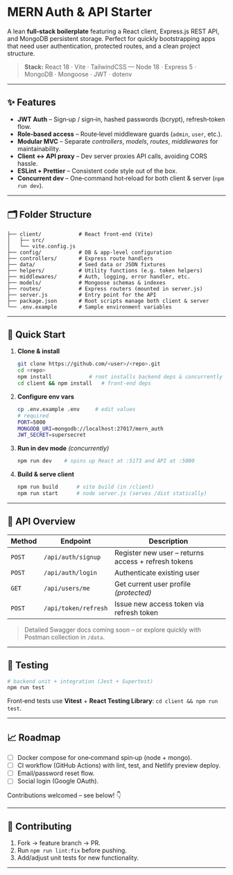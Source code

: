 # MERN Auth & API Starter

A lean **full‑stack boilerplate** featuring a React client, Express.js REST API, and MongoDB persistent storage.  Perfect for quickly bootstrapping apps that need user authentication, protected routes, and a clean project structure.

> **Stack:** React 18 · Vite · TailwindCSS — Node 18 · Express 5 · MongoDB · Mongoose · JWT · dotenv

---

## ✨ Features

* **JWT Auth** – Sign‑up / sign‑in, hashed passwords (bcrypt), refresh‑token flow.
* **Role‑based access** – Route‑level middleware guards (`admin`, `user`, etc.).
* **Modular MVC** – Separate *controllers*, *models*, *routes*, *middlewares* for maintainability.
* **Client ↔ API proxy** – Dev server proxies API calls, avoiding CORS hassle.
* **ESLint + Prettier** – Consistent code style out of the box.
* **Concurrent dev** – One‑command hot‑reload for both client & server (`npm run dev`).

---

## 🗂️ Folder Structure

```text
├── client/            # React front‑end (Vite)          
│   ├── src/
│   └── vite.config.js
├── config/            # DB & app‑level configuration
├── controllers/       # Express route handlers
├── data/              # Seed data or JSON fixtures
├── helpers/           # Utility functions (e.g. token helpers)
├── middlewares/       # Auth, logging, error handler, etc.
├── models/            # Mongoose schemas & indexes
├── routes/            # Express routers (mounted in server.js)
├── server.js          # Entry point for the API
├── package.json       # Root scripts manage both client & server
└── .env.example       # Sample environment variables
```

---

## 🚀 Quick Start

1. **Clone & install**

   ```bash
   git clone https://github.com/<user>/<repo>.git
   cd <repo>
   npm install            # root installs backend deps & concurrently
   cd client && npm install   # front‑end deps
   ```
2. **Configure env vars**

   ```bash
   cp .env.example .env     # edit values
   # required
   PORT=5000
   MONGODB_URI=mongodb://localhost:27017/mern_auth
   JWT_SECRET=supersecret
   ```
3. **Run in dev mode** *(concurrently)*

   ```bash
   npm run dev    # spins up React at :5173 and API at :5000
   ```
4. **Build & serve client**

   ```bash
   npm run build      # vite build (in /client)
   npm run start      # node server.js (serves /dist statically)
   ```

---

## 🔑 API Overview

| Method | Endpoint             | Description                                         |
| ------ | -------------------- | --------------------------------------------------- |
| `POST` | `/api/auth/signup`   | Register new user – returns access + refresh tokens |
| `POST` | `/api/auth/login`    | Authenticate existing user                          |
| `GET`  | `/api/users/me`      | Get current user profile *(protected)*              |
| `POST` | `/api/token/refresh` | Issue new access token via refresh token            |

> Detailed Swagger docs coming soon – or explore quickly with Postman collection in `/data`.

---

## 🧪 Testing

```bash
# backend unit + integration (Jest + Supertest)
npm run test
```

Front‑end tests use **Vitest** + **React Testing Library**: `cd client && npm run test`.

---

## 📈 Roadmap

* [ ] Docker compose for one‑command spin‑up (node + mongo).
* [ ] CI workflow (GitHub Actions) with lint, test, and Netlify preview deploy.
* [ ] Email/password reset flow.
* [ ] Social login (Google OAuth).

Contributions welcomed – see below! 👇

---

## 🤝 Contributing

1. Fork → feature branch → PR.
2. Run `npm run lint:fix` before pushing.
3. Add/adjust unit tests for new functionality.

---
